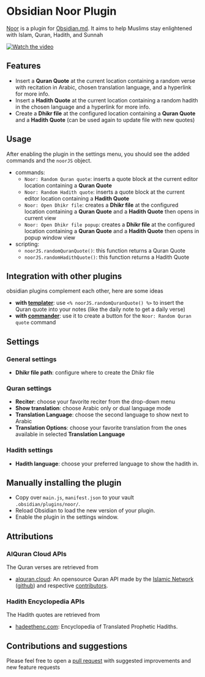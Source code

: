 # Obsidian Noor Plugin

[Noor](https://github.com/MKSherbini/obsidian-noor) is a plugin for [Obsidian.md](https://obsidian.md/). It aims to help Muslims stay enlightened with Islam, Quran, Hadith, and Sunnah

[![Watch the video](https://img.youtube.com/vi/HixhQK6CVXI/maxresdefault.jpg)](https://youtu.be/HixhQK6CVXI)



## Features
- Insert a **Quran Quote** at the current location containing a random verse with recitation in Arabic, chosen translation language, and a hyperlink for more info.
- Insert a **Hadith Quote** at the current location containing a random hadith in the chosen language and a hyperlink for more info.
- Create a **Dhikr file** at the configured location containing a **Quran Quote** and a **Hadith Quote** (can be used again to update file with new quotes)

## Usage
After enabling the plugin in the settings menu, you should see the added commands and the `noorJS` object.

- commands:
  - `Noor: Random Quran quote`: inserts a quote block at the current editor location containing a **Quran Quote**
  - `Noor: Random Hadith quote`: inserts a quote block at the current editor location containing a **Hadith Quote**
  - `Noor: Open Dhikr file`: creates a **Dhikr file** at the configured location containing a **Quran Quote** and a **Hadith Quote** then opens in current view
  - `Noor: Open Dhikr file popup`: creates a **Dhikr file** at the configured location containing a **Quran Quote** and a **Hadith Quote** then opens in popup window view
- scripting:
  - `noorJS.randomQuranQuote()`: this function returns a Quran Quote
  - `noorJS.randomHadithQuote()`: this function returns a Hadith Quote


## Integration with other plugins

obsidian plugins complement each other, here are some ideas
- **with [templater](https://github.com/SilentVoid13/Templater)**: use `<% noorJS.randomQuranQuote() %>` to insert the Quran quote into your notes (like the daily note to get a daily verse)
- **with [commander](https://github.com/phibr0/obsidian-commander)**: use it to create a button for the `Noor: Random Quran quote` command


## Settings

### General settings
- **Dhikr file path**: configure where to create the Dhikr file

### Quran settings
- **Reciter**: choose your favorite reciter from the drop-down menu
- **Show translation**: choose Arabic only or dual language mode
- **Translation Language**: choose the second language to show next to Arabic
- **Translation Options**: choose your favorite translation from the ones available in selected **Translation Language**

### Hadith settings
- **Hadith language**: choose your preferred language to show the hadith in.


## Manually installing the plugin

- Copy over `main.js`, `manifest.json` to your vault `.obsidian/plugins/noor/`.
- Reload Obsidian to load the new version of your plugin.
- Enable the plugin in the settings window.


## Attributions

### AlQuran Cloud APIs

The Quran verses are retrieved from
- [alquran.cloud](https://alquran.cloud/api): An opensource Quran API made by the [Islamic Network](https://islamic.network/) ([github](https://github.com/islamic-network)) and respective [contributors](https://alquran.cloud/contributors).

### Hadith Encyclopedia APIs

The Hadith quotes are retrieved from

- [hadeethenc.com](https://hadeethenc.com/api-docs/): Encyclopedia of Translated Prophetic Hadiths.

## Contributions and suggestions
Please feel free to open a [pull request](https://github.com/MKSherbini/obsidian-noor/pulls) with suggested improvements and new feature requests
